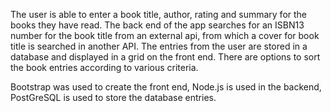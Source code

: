 The user is able to enter a book title, author, rating and summary for the books they have read.
The back end of the app searches for an ISBN13 number for the book title from an external api, from which a cover for book title is searched in another API.
The entries from the user are stored in a database and displayed in a grid on the front end.
There are options to sort the book entries according to various criteria.

Bootstrap was used to create the front end, Node.js is used in the backend, PostGreSQL is used to store the database entries.
